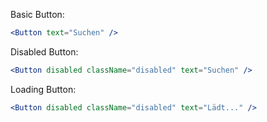 Basic Button:

```jsx
<Button text="Suchen" />
```

Disabled Button:

```jsx
<Button disabled className="disabled" text="Suchen" />
```

Loading Button:

```jsx
<Button disabled className="disabled" text="Lädt..." />
```
